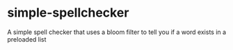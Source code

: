 # simple-spellchecker
A simple spell checker that uses a bloom filter to tell you if a word exists in a preloaded list
